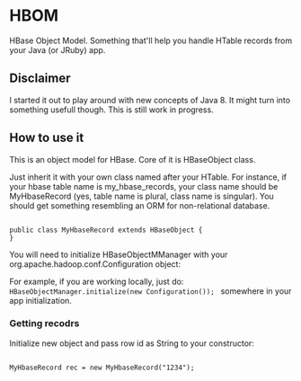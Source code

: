 # HBOM

HBase Object Model. Something that'll help you handle HTable records from your Java (or JRuby) app.

## Disclaimer

I started it out to play around with new concepts of Java 8. It might turn into something usefull though. This is still work in progress. 


## How to use it

This is an object model for HBase. Core of it is HBaseObject class. 

Just inherit it with your own class named after your HTable. For instance, if your hbase table name is my_hbase_records, your class name should be MyHbaseRecord (yes, table name is plural, class name is singular). You should get something resembling an ORM for non-relational database.

<code>
public class MyHbaseRecord extends HBaseObject {
}
</code>

You will need to initialize HBaseObjectMManager with your org.apache.hadoop.conf.Configuration object:

For example, if you are working locally, just do: 
<code>
HBaseObjectManager.initialize(new Configuration());
</code>
somewhere in your app initialization.

### Getting recodrs

Initialize new object and pass row id as String to your constructor:

<code>
MyHbaseRecord rec = new MyHbaseRecord("1234");
</code>
